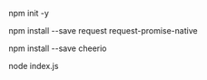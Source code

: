 

npm init -y


npm install --save request request-promise-native


npm install --save cheerio



node index.js
